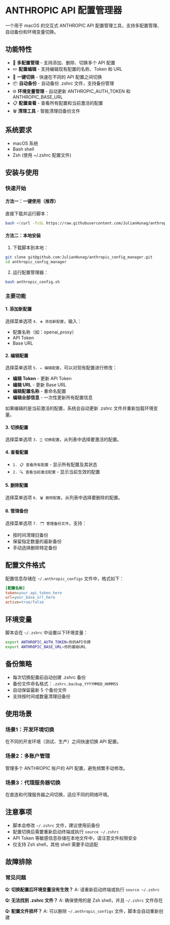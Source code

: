 # ANTHROPIC API 配置管理器

一个用于 macOS 的交互式 ANTHROPIC API 配置管理工具，支持多配置管理、自动备份和环境变量切换。

## 功能特性

- 🔧 **多配置管理** - 支持添加、删除、切换多个 API 配置
- ✏️ **配置编辑** - 支持编辑现有配置的名称、Token 和 URL
- 🔄 **一键切换** - 快速在不同的 API 配置之间切换
- 📦 **自动备份** - 自动备份 .zshrc 文件，支持备份管理
- 🌐 **环境变量管理** - 自动更新 ANTHROPIC_AUTH_TOKEN 和 ANTHROPIC_BASE_URL
- 📋 **配置查看** - 查看所有配置和当前激活的配置
- 🗑️ **清理工具** - 智能清理旧备份文件

## 系统要求

- macOS 系统
- Bash shell
- Zsh (使用 ~/.zshrc 配置文件)

## 安装与使用

### 快速开始

#### 方法一：一键使用（推荐）
直接下载并运行脚本：
```bash
bash <(curl -fsSL https://raw.githubusercontent.com/JulianHunag/anthropic_config_manager/refs/heads/main/anthropic_config.sh)
```

#### 方法二：本地安装
1. 下载脚本到本地：
```bash
git clone git@github.com:JulianHunag/anthropic_config_manager.git
cd anthropic_config_manager
```

2. 运行配置管理器：
```bash
bash anthropic_config.sh
```

### 主要功能

#### 1. 添加新配置
选择菜单选项 `4. ➕ 添加新配置`，输入：
- 配置名称（如：openai_proxy）
- API Token
- Base URL

#### 2. 编辑配置
选择菜单选项 `5. ✏️ 编辑配置`，可以对现有配置进行修改：
- **编辑 Token** - 更新 API Token
- **编辑 URL** - 更新 Base URL
- **编辑配置名称** - 重命名配置
- **编辑全部信息** - 一次性更新所有配置信息

如果编辑的是当前激活的配置，系统会自动更新 .zshrc 文件并重新加载环境变量。

#### 3. 切换配置
选择菜单选项 `3. 🔄 切换配置`，从列表中选择要激活的配置。

#### 4. 查看配置
- `1. 📋 查看所有配置` - 显示所有配置及其状态
- `2. 🔍 查看当前激活配置` - 显示当前生效的配置

#### 5. 删除配置
选择菜单选项 `6. 🗑️ 删除配置`，从列表中选择要删除的配置。

#### 6. 管理备份
选择菜单选项 `7. 🗂️ 管理备份文件`，支持：
- 按时间清理旧备份
- 保留指定数量的最新备份
- 手动选择删除特定备份

## 配置文件格式

配置信息存储在 `~/.anthropic_configs` 文件中，格式如下：

```ini
[配置名称]
token=your_api_token_here
url=your_base_url_here
active=true/false
```

## 环境变量

脚本会在 `~/.zshrc` 中设置以下环境变量：

```bash
export ANTHROPIC_AUTH_TOKEN=你的API令牌
export ANTHROPIC_BASE_URL=你的基础URL
```

## 备份策略

- 每次切换配置前自动创建 .zshrc 备份
- 备份文件命名格式：`.zshrc.backup_YYYYMMDD_HHMMSS`
- 自动保留最新 5 个备份文件
- 支持按时间或数量清理旧备份

## 使用场景

### 场景1：开发环境切换
在不同的开发环境（测试、生产）之间快速切换 API 配置。

### 场景2：多账户管理
管理多个 ANTHROPIC 账户的 API 配置，避免频繁手动修改。

### 场景3：代理服务器切换
在直连和代理服务器之间切换，适应不同的网络环境。

## 注意事项

- 脚本会修改 `~/.zshrc` 文件，建议使用前备份
- 配置切换后需要重新启动终端或执行 `source ~/.zshrc`
- API Token 等敏感信息存储在本地文件中，请注意文件权限安全
- 仅支持 Zsh shell，其他 shell 需要手动适配

## 故障排除

### 常见问题

**Q: 切换配置后环境变量没有生效？**
A: 请重新启动终端或执行 `source ~/.zshrc`

**Q: 无法找到 .zshrc 文件？**
A: 确保使用的是 Zsh shell，并且 `~/.zshrc` 文件存在

**Q: 配置文件损坏？**
A: 可以删除 `~/.anthropic_configs` 文件，脚本会自动重新创建
